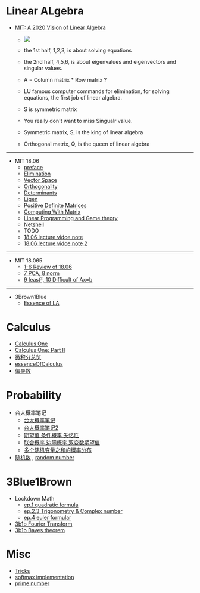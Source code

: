 <h2 id="bd8cfe5912b0bee7fd7d191afedf8995"></h2>


# Linear ALgebra

- [MIT: A 2020 Vision of Linear Algebra](LA_1806_new_vision2020.md)
    - ![](../imgs/LA_1806_new_start.png)

    - the 1st half, 1,2,3, is about solving equations
    - the 2nd half, 4,5,6, is about eigenvalues and eigenvectors and singular values.

    - A =  Column matrix * Row matrix  ?
    - LU  famous computer commands for elimination, for solving equations, the first job of linear algebra.
    - S is symmetric matrix
    - You really don't want to miss Singualr value.
    - Symmetric matrix, S,  is the king of linear algebra
    - Orthogonal matrix, Q, is the queen of linear algebra

---

- MIT 18.06
    - [preface](LinearAlgebra_preface.md) 
    - [Elimination](LinearAlgebra_MatricesandGaussianElimination.md)  
    - [Vector Space](LinearAlgebra_VectorSpace.md)  
    - [Orthogonality](LinearAlgebra_Orthogonality.md)
    - [Determinants](LinearAlgebra_Determinants.md) 
    - [Eigen](LinearAlgebra_Eigen.md)  
    - [Positive Definite Matrices](LinearAlgebra_PositiveDefiniteMatrices.md)
    - [Computing With Matrix](LinearAlgebra_Computing_With_Matrix.md)
    - [Linear Programming and Game theory](LinearAlgebra_Linear_Programming_and_Game_theory.md)
    - [Netshell](LinearAlgebra_Netshell.md)  
    - TODO
    - [18.06 lecture vidoe note](note_18.06.md) 
    - [18.06 lecture vidoe note 2](note_18.06_2.md) 

---

- MIT 18.065
    - [1-6 Review of 18.06](MIT_18065_1.md)
    - [7 PCA, 8 norm](MIT_18065_7.md)
    - [9 least², 10 Difficult of Ax=b](MIT_18065_9.md)

---

- 3Brown1Blue
    - [Essence of LA](3blue1brown.md)


<h2 id="0349a55a6a70f89e604c28892ce24d82"></h2>


# Calculus

- [Calculus One](CalculusOne.md) 
- [Calculus One: Part II](CalculusOne_part2.md)
- [微积分总览](微积分总览.md) 
- [essenceOfCalculus](essenceOfCalculus.md )
- [偏导数](partial_derivative.md)


<h2 id="0d2765b30694ee9f4fb7be2ae3b676dc"></h2>


# Probability 

- 台大概率笔记
    - [台大概率笔记](TaiwanU_probability.md)
    - [台大概率笔记2](TaiwanU_probability2.md) 
    - [期望值 条件概率 失忆性](TaiwanU_probability67.md) 
    - [联合概率 边际概率 双变数期望值](TaiwanU_probability8.md) 
    - [多个随机变量之和的概率分布](TaiwanU_probability9.md) 
- [随机数](Dev_Random.md) , [random number](random_number.md)


<h2 id="682352d7b7d88f46edac62cd97b58db1"></h2>


# 3Blue1Brown

- Lockdown Math
    - [ep.1 quadratic formula](3b1b_quadratic_formula.md)
    - [ep.2,3 Trigonometry & Complex number](3b1b_trigonometry.md)
    - [ep.4 euler formular](3b1b_euler_formula.md)
- [3b1b Fourier Transform](3b1b_fourier_transform.md)
- [3b1b Bayes theorem](bayes_theorem.md)

<h2 id="74248c725e00bf9fe04df4e35b249a19"></h2>


# Misc 

- [Tricks](Tricks.md)
- [softmax implementation](softmax.md)
- [prime number](math_prime.md)


